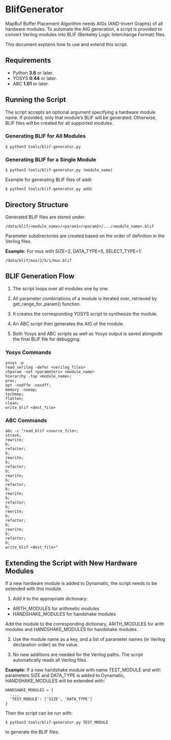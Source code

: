 # BlifGenerator

MapBuf Buffer Placement Algorithm needs AIGs (AND-Invert Graphs) of all hardware modules. To automate the AIG generation, a script is provided to convert Verilog modules into BLIF (Berkeley Logic Interchange Format) files.

This document explains how to use and extend this script.

## Requirements
- Python **3.6** or later.
- YOSYS  **0.44** or later.
- ABC  **1.01** or later.

## Running the Script
The script accepts an optional argument specifying a hardware module name. If provided, only that module’s BLIF will be generated. Otherwise, BLIF files will be created for all supported modules.


### Generating BLIF for All Modules
```
$ python3 tools/blif-generator.py
```

### Generating BLIF for a Single Module
```
$ python3 tools/blif-generator.py (module_name)
```

Example for generating BLIF files of addi:
```
$ python3 tools/blif-generator.py addi
```

## Directory Structure
Generated BLIF files are stored under:
```
/data/blif/<module_name>/<param1>/<param2>/.../<module_name>.blif
```
Parameter subdirectories are created based on the order of definition in the Verilog files.

**Example:**
For mux with SIZE=2, DATA_TYPE=5, SELECT_TYPE=1:
```
/data/blif/mux/2/5/1/mux.blif
```


## BLIF Generation Flow

1) The script loops over all modules one by one.

2) All parameter combinations of a module is iterated over, retrieved by get_range_for_param() function.

3) It creates the corresponding YOSYS script to synthesize the module.

4) An ABC script then generates the AIG of the module.

5) Both Yosys and ABC scripts as well as Yosys output is saved alongside the final BLIF file for debugging.

### Yosys Commands
```
yosys -p
read_verilog -defer <verilog_files>
chparam -set <parameters> <module_name>
hierarchy -top <module_name>;
proc;
opt -nodffe -nosdff;
memory -nomap;
techmap;
flatten;
clean;
write_blif <dest_file>
```

### ABC Commands
```
abc -c "read_blif <source_file>;
strash;
rewrite;
b;
refactor;
b;
rewrite;
b;
refactor;
b;
rewrite;
b;
refactor;
b;
rewrite;
b;
refactor;
b;
rewrite;
b;
refactor;
b;
rewrite;
b;
refactor;
b;
write_blif <dest_file>"
```

## Extending the Script with New Hardware Modules
If a new hardware module is added to Dynamatic, the script needs to be extended with this module. 

1) Add it to the appropriate dictionary:
  - ARITH_MODULES for arithmetic modules
  - HANDSHAKE_MODULES for handshake modules

Add the module to the corresponding dictionary, ARITH_MODULES for arith modules and HANDSHAKE_MODULES for handshake modules.

2) Use the module name as a key, and a list of parameter names (in Verilog declaration order) as the value.

3) No new additions are needed for the Verilog paths. The script automatically reads all Verilog files.

**Example:**
If a new handshake module with name TEST_MODULE and with parameters SIZE and DATA_TYPE is added to Dynamatic, HANDSHAKE_MODULES will be extended with:
```
HANDSHAKE_MODULES = {
  ...,
  'TEST_MODULE': ['SIZE', 'DATA_TYPE']
}
```

Then the script can be run with:
```
$ python3 tools/blif-generator.py TEST_MODULE
```

to generate the BLIF files.

